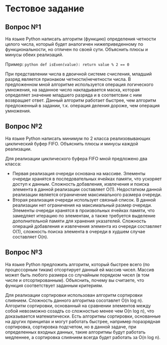 # Тестовое задание

## Вопрос №1
На языке Python написать алгоритм (функцию) определения четности целого числа, который будет аналогичен нижеприведенному по функциональности, но отличен по своей сути. Объяснить плюсы и минусы обеих реализаций. 
  
Пример:
    ```python
    def isEven(value):
        return value % 2 == 0
    ```
  
При представлении числа в двоичной системе счисления, младший разряд
является признаком четности/нечетности числа. В предложенном мной алгоритме
используется операция логического умножения, на заданное число накладывается
маска, которая определяет значение младшего разряда и в соответсвии с ним
возвращает ответ.
Данный алгоритм работает быстрее, чем алгоритм предложенный в задании, т.к.
операция деления дороже, чем операция умножения.  

## Вопрос №2
На языке Python написать минимум по 2 класса реализовывающих циклический буфер FIFO. Объяснить плюсы и минусы каждой реализации.
  
Для реализации циклического буфера FIFO мной предложено два класса:
- Первая реализация очереди основана на массиве.
Элементы очереди хранятся в последовательных ячейках
памяти, что ускоряет доступ к данным. Сложность добавления,
извлечения и поиска элемента в данной реализации составляет O(1).
Недостатком данной реализации является ограничение максимального размера
очереди.
- Вторая реализация очереди использует связный список.
В данной реализации нет ограничения на максимальный размер очереди.
Элементы очереди хранятся в произвольных ячейках памяти, что замедляет
итерацию по элементам, а также требуется выделение дополнительной памяти
для хранения указателей.
Сложность операций добавления и извлечения элемента из очереди составляет
O(1), сложность поиска элемента в очереди в худшем случае составляет O(n).  


## Вопрос №3
На языке Python предложить алгоритм, который быстрее всего (по процессорным тикам) отсортирует данный ей массив чисел. Массив может быть любого размера со случайным порядком чисел (в том числе и отсортированным). Объяснить, почему вы считаете, что функция соответствует заданным критериям.
  
Для реализации сортировки использован алгоритм сортировки
слиянием. Сложность данного алгоритма сосотавлет O(n log n).
Алгоритм сортировки, основанный на сравнении элементов между собой
невозможно созадть со сложностью менее чем O(n log n), что доказывается
математически.
Есть алгоритмы сортировки, основанные на других принципах и могут работать
быстрее, например поразрядная сортировка, сортировка подсчетом,
но в данной задаче, при определенных входных данных, такие алгоритмы
будут работать медленнее, а сортировка слиянием всегда будет работать за
O(n log n).
